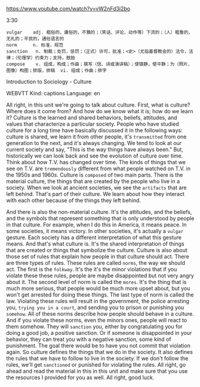 https://www.youtube.com/watch?v=vW2nFd3i2bo 

3:30

```
vulgar    adj. 粗俗的，庸俗的，不雅的；（笑话、评论、动作等）下流的；（人）粗鲁的，无礼的；平民的，通俗语言的
norm      n. 标准，规范
sanction   n. 制裁；处罚，惩罚；（正式）许可，批准；<史>（尤指基督教会的）法令，法律；（伦理学）约束力；支持，鼓励
compose    v. 组成，构成；作曲；撰写（信、诗或演讲稿）；使镇静，使平静；为（照片、图像）构图；排版，排稿  vi. 组成；作曲；排字
```

Introduction to Sociology - Culture 

WEBVTT Kind: captions Language: en 

All right, in this unit we're going to talk about culture. First, what is culture? Where does it come from? And how do we know what it is; how do we learn it? Culture is the learned and shared behaviors, beliefs, attitudes, and values that characterize a particular society. People who have studied culture for a long time have basically discussed it in the following ways: culture is shared, we learn it from other people, it's `transmitted` from one generation to the next, and it's always changing. We tend to look at our current society and say, "This is the way things have always been." But, historically we can look back and see the evolution of culture over time. Think about how T.V. has changed over time. The kinds of things that we see on T.V. are `tremendously` different from what people watched on T.V. in the 1950s and 1960s. Culture is `composed` of two main parts. There is the material culture, the things that are created by the people who live in a society. When we look at ancient societies, we see the `artifacts` that are left behind. That's part of their culture. We learn about how they interact with each other because of the things they left behind. 

And there is also the non-material culture. It's the attitudes, and the beliefs, and the symbols that represent something that is only understood by people in that culture. For example, when I do this in America, it means peace. In some societies, it means victory. In other societies, it's actually a `vulgar` gesture. Each society has a different interpretation of what this gesture means. And that's what culture is. It's the shared interpretation of things that are created or things that symbolize the culture. Culture is also about those set of rules that explain how people in that culture should act. There are three types of rules. These rules are called `norms`, the way we should act. The first is the `folkway`. It's the it's the minor violations that if you violate these these rules, people are maybe disappointed but not very angry about it. The second level of norm is called the `mores`. It's the thing that is much more serious, that people would be much more upset about, but you won't get arrested for doing these things. The last type of norm is called the law. Violating these rules will result in the government, the police arresting you, `trying you in a court`, and sending you to prison or punishing you `somehow`. All of these norms describe how people should behave in a culture. And if you violate these norms, even the minors ones, people will react to them somehow. They will `sanction` you, either by congratulating you for doing a good job, a positive sanction. Or if someone is disappointed in your behavior, they can treat you with a negative sanction, some kind of punishment. The goal there would be to have you not commit that violation again. So culture defines the things that we do in the society. It also defines the rules that we have to follow to live in the society. If we don't follow the rules, we'll get `sanctioned` or punished for violating the rules. All right, go ahead and read the material in this in this unit and make sure that you use the resources I provided for you as well. All right, good luck. 